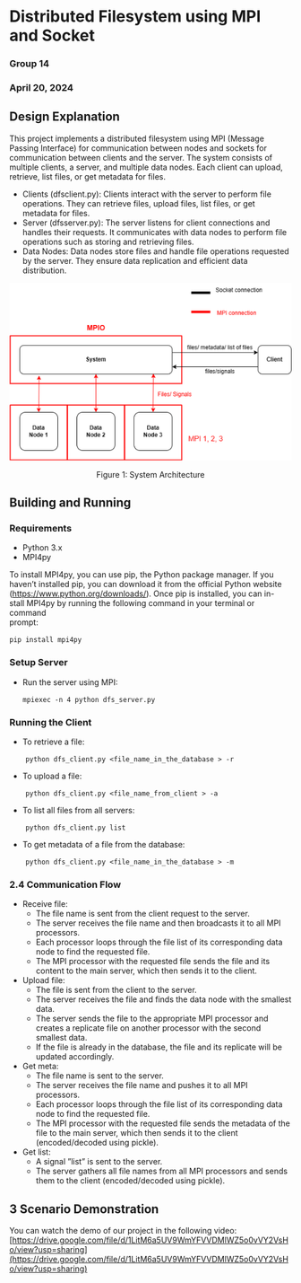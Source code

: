 # Distributed Filesystem using MPI and Socket

### Group 14

### April 20, 2024

## Design Explanation

This project implements a distributed filesystem using MPI (Message Passing Interface) for communication between nodes and sockets for communication between clients and the server. The system consists of multiple clients, a server, and multiple data nodes. Each client can upload, retrieve, list files, or get metadata for files.

- Clients (dfsclient.py): Clients interact with the server to perform file operations. They can retrieve files, upload files, list files, or get metadata for files.
- Server (dfsserver.py): The server listens for client connections and handles their requests. It communicates with data nodes to perform file operations such as storing and retrieving files.
- Data Nodes: Data nodes store files and handle file operations requested by the server. They ensure data replication and efficient data distribution.

![Alt text](https://github.com/anminhtri/Distributed-Filesystem-using-MPI-Socket/blob/main/architecture.png)
<p align="center">
Figure 1: System Architecture
</p>

## Building and Running

### Requirements

- Python 3.x
- MPI4py

To install MPI4py, you can use pip, the Python package manager. If you  
haven’t installed pip, you can download it from the official Python website  
(https://www.python.org/downloads/). Once pip is installed, you can in-  
stall MPI4py by running the following command in your terminal or command  
prompt:

```
pip install mpi4py
```

### Setup Server

- Run the server using MPI:  
    ```
    mpiexec -n 4 python dfs_server.py
    ```

### Running the Client

- To retrieve a file:  
```
	python dfs_client.py <file_name_in_the_database > -r
```
- To upload a file:  
```
	python dfs_client.py <file_name_from_client > -a
```
- To list all files from all servers: 
```
	python dfs_client.py list
```
- To get metadata of a file from the database:  
```
	python dfs_client.py <file_name_in_the_database > -m
```

### 2.4 Communication Flow

- Receive file:
    - The file name is sent from the client request to the server.
    - The server receives the file name and then broadcasts it to all MPI processors.
    - Each processor loops through the file list of its corresponding data node to find the requested file.
    - The MPI processor with the requested file sends the file and its content to the main server, which then sends it to the client.
- Upload file:
    - The file is sent from the client to the server.
    - The server receives the file and finds the data node with the smallest data.
    - The server sends the file to the appropriate MPI processor and creates a replicate file on another processor with the second smallest data.
    - If the file is already in the database, the file and its replicate will be updated accordingly.
- Get meta:
    - The file name is sent to the server.
    - The server receives the file name and pushes it to all MPI processors.
    - Each processor loops through the file list of its corresponding data node to find the requested file.
    - The MPI processor with the requested file sends the metadata of the file to the main server, which then sends it to the client (encoded/decoded using pickle).
- Get list:
    - A signal ”list” is sent to the server.
    - The server gathers all file names from all MPI processors and sends them to the client (encoded/decoded using pickle).

## 3 Scenario Demonstration

You can watch the demo of our project in the following video: [https://drive.google.com/file/d/1LitM6a5UV9WmYFVVDMlWZ5o0vVY2VsHo/view?usp=sharing](https://drive.google.com/file/d/1LitM6a5UV9WmYFVVDMlWZ5o0vVY2VsHo/view?usp=sharing)